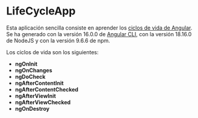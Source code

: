 # LifeCycleApp

Esta aplicación sencilla consiste en aprender los [ciclos de vida de Angular](https://angular.io/guide/lifecycle-hooks). Se ha generado con la versión 16.0.0 de [Angular CLI](https://github.com/angular/angular-cli), con la versión 18.16.0 de NodeJS y con la versión 9.6.6 de npm.

Los ciclos de vida son los siguientes:

* **ngOnInit**
* **ngOnChanges**
* **ngDoCheck**
* **ngAfterContentInit**
* **ngAfterContentChecked**
* **ngAfterViewInit**
* **ngAfterViewChecked**
* **ngOnDestroy**